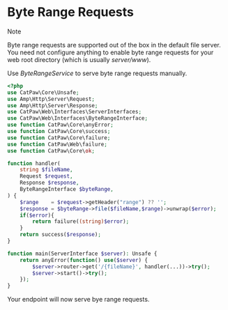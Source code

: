 # Byte Range Requests

> [!NOTE]
> Byte range requests are supported out of the box in the default file server.\
> You need not configure anything to enable byte range requests for your web root directory (which is
> usually _server/www_).

Use _ByteRangeService_ to serve byte range requests manually.

```php
<?php
use CatPaw\Core\Unsafe;
use Amp\Http\Server\Request;
use Amp\Http\Server\Response;
use CatPaw\Web\Interfaces\ServerInterfaces;
use CatPaw\Web\Interfaces\ByteRangeInterface;
use function CatPaw\Core\anyError;
use function CatPaw\Core\success;
use function CatPaw\Core\failure;
use function CatPaw\Web\failure;
use function CatPaw\Core\ok;

function handler(
    string $fileName,
    Request $request,
    Response $response,
    ByteRangeInterface $byteRange,
) {
    $range    = $request->getHeader("range") ?? '';
    $response = $byteRange->file($fileName,$range)->unwrap($error);
    if($error){
        return failure((string)$error);
    }
    return success($response);
}

function main(ServerInterface $server): Unsafe {
    return anyError(function() use($server) {
        $server->router->get('/{fileName}', handler(...))->try();
        $server->start()->try();
    });
}
```

Your endpoint will now serve bye range requests.
